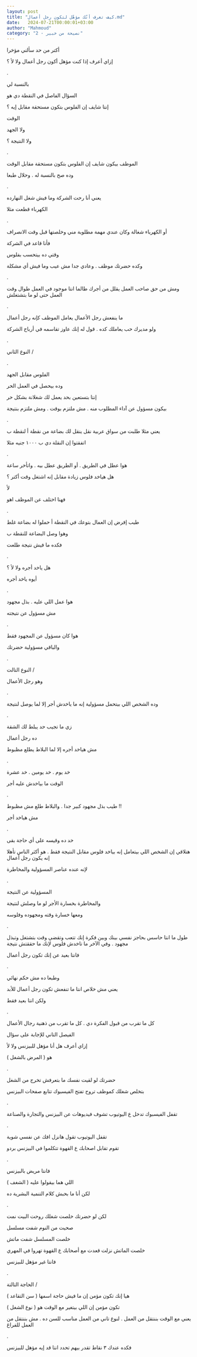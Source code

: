```yaml
---
layout: post
title: "كيف تعرف أنّك مؤهّل لتكون رجل أعمال.md"
date:   2024-07-21T00:00:01+03:00
author: "Mahmoud"
category: "2 - نصيحة من خبير"
---
```

أكتر من حد سألني مؤخرا

إزاي أعرف إذا كنت مؤهل أكون رجل أعمال ولا لأ ؟

.

بالنسبة لي

السؤال الفاصل في النقطة دي هو

إنتا شايف إن الفلوس بتكون مستحقة مقابل إيه ؟

الوقت

ولا الجهد

ولا النتيجة ؟

.

الموظف بيكون شايف إن الفلوس بتكون مستحقة مقابل
الوقت

وده صح بالنسبة له . وحلال طبعا

.

يعني أنا رحت الشركة وما فيش شغل النهارده

الكهرباء قطعت مثلا

.

أو الكهرباء شغالة وكان عندي مهمة مطلوبة مني وخلصتها قبل
وقت الانصراف

فأنا قاعد في الشركة

وقتي ده بيتحسب بفلوس

وكده حضرتك موظف . وعادي جدا مش عيب وما فيش أي
مشكلة

.

ومش من حق صاحب العمل يقلل من أجرك طالما انتا موجود في
العمل طوال وقت العمل حتى لو ما بتشتغلش

.

ما ينفعش رجل الأعمال يعامل الموظف كإنه رجل أعمال

ولو مديرك حب يعاملك كده . قول له إنك عاوز تقاسمه في
أرباح الشركة

.

النوع الثاني /

.

الفلوس مقابل الجهد

وده بيحصل في العمل الحر

إنتا بتستعين بحد يعمل لك شغلانة بشكل حر

بيكون مسؤول عن آداء المطلوب منه . مش ملتزم بوقت . ومش
ملتزم بنتيجة

.

يعني مثلا طلبت من سواق عربية نقل ينقل لك بضاعة من نقطة أ
لنقطة ب

اتفقتوا إن النقلة دي ب ١٠٠٠ جنيه مثلا

.

هوا عطل في الطريق . أو الطريق عطل بيه . واتأخر
ساعة

هل هياخد فلوس زيادة مقابل إنه اشتغل وقت أكتر ؟

لأ

فهنا اختلف عن الموظف اهو

.

طيب إفرض إن العمال بتوعك في النقطة أ حملوا له بضاعة
غلط

وهوا وصل البضاعة للنقطة ب

فكده ما فيش نتيجة طلعت

.

هل ياخد أجره ولا لأ ؟

أيوه ياخد أجره

.

هوا عمل اللي عليه . بذل مجهود

مش مسؤول عن نتيجته

.

هوا كان مسؤول عن المجهود فقط

والباقي مسؤولية حضرتك

.

النوع التالت /

وهو رجل الأعمال

.

وده الشخص اللي بيتحمل مسؤولية إنه ما ياخدش أجر إلا لما
يوصل لنتيجة

.

زي ما تجيب حد يبلط لك الشقة

ده رجل أعمال

مش هياخد أجره إلا لما البلاط يطلع مظبوط

.

خد يوم . خد يومين . خد عشرة

الوقت ما بياخدش عليه أجر

.

طيب بذل مجهود كبير جدا . والبلاط طلع مش مظبوط !!

مش هياخد أجر

.

خد ده وقيسه على أي حاجة بقى

هتلاقي إن الشخص اللي بيتعامل إنه بياخد فلوس مقابل
النتيجة فقط . هو أكثر الناس تأهلا إنه يكون رجل أعمال

لإنه عنده عناصر المسؤولية والمخاطرة

.

المسؤولية عن النتيجة

والمخاطرة بخسارة الأجر لو ما وصلش لنتيجة

ومعها خسارة وقته ومجهوده وفلوسه

.

طول ما انتا حاسس بحاجز نفسي بينك وبين فكرة إنك تتعب
وتقضي وقت بتشتغل وتبذل مجهود . وفي الآخر ما تاخدش فلوس لإنك ما حققتش
نتيجة

فانتا بعيد عن إنك تكون رجل أعمال

.

وطبعا ده مش حكم نهائي

يعني مش خلاص انتا ما تنفعش تكون رجل أعمال للأبد

ولكن انتا بعيد فقط

.

كل ما تقرب من قبول الفكرة دي . كل ما تقرب من ذهنية رجال
الأعمال

الفيصل التاني للإجابة على سؤال

إزاي أعرف هل أنا مؤهل للبيزنس ولا لأ

هو ( المرض بالشغل )

.

حضرتك لو لقيت نفسك ما بتعرفش تخرج من الشغل

بتخلص شغلك كموظف تروح تفتح الفيسبوك تتابع صفحات
البيزنس

.

تقفل الفيسبوك تدخل ع اليوتيوب تشوف فيديوهات عن البيزنس
والتجارة والصناعة

.

تقفل اليوتيوب تقول هانزل افك عن نفسي شوية

تقوم تقابل اصحابك ع القهوة تتكلموا في البيزنس
بردو

.

فانتا مريض بالبيزنس

اللي هما بيقولوا عليه ( الشغف )

لكن أنا ما بحبش كلام التنمية البشرية ده

.

لكن لو حضرتك خلصت شغلك روحت البيت نمت

صحيت من النوم شفت مسلسل

خلصت المسلسل شفت ماتش

خلصت الماتش نزلت قعدت مع أصحابك ع القهوة تهروا في
المهري

فانتا غير مؤهل للبيزنس

.

الحاجة التالتة /

هيا إنك تكون مؤمن إن ما فيش حاجة اسمها ( سن
التقاعد )

تكون مؤمن إن اللي بيتغير مع الوقت هو ( نوع الشغل
)

يعني مع الوقت بننتقل من العمل . لنوع تاني من العمل مناسب
للسن ده . مش بننتقل من العمل للفراغ

.

فكده عندك ٣ نقاط تقدر بيهم تحدد انتا قد إيه مؤهل
للبيزنس
